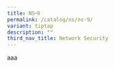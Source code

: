 ```yaml
---
title: NS᠆9
permalink: /catalog/ns/ns-9/
variant: tiptap
description: ""
third_nav_title: Network Security
---
```

<p>aaa</p>